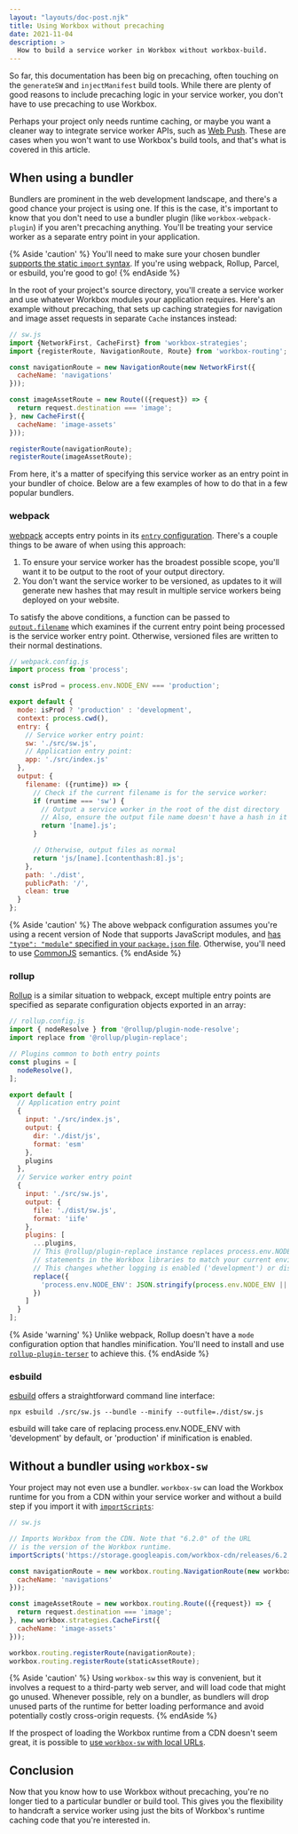 ```yaml
---
layout: "layouts/doc-post.njk"
title: Using Workbox without precaching
date: 2021-11-04
description: >
  How to build a service worker in Workbox without workbox-build.
---
```


So far, this documentation has been big on precaching, often touching on the `generateSW` and `injectManifest` build tools. While there are plenty of good reasons to include precaching logic in your service worker, you don't have to use precaching to use Workbox.

Perhaps your project only needs runtime caching, or maybe you want a cleaner way to integrate service worker APIs, such as [Web Push](https://developers.google.com/web/fundamentals/push-notifications/). These are cases when you won't want to use Workbox's build tools, and that's what is covered in this article.

## When using a bundler

Bundlers are prominent in the web development landscape, and there's a good chance your project is using one. If this is the case, it's important to know that you don't need to use a bundler plugin (like `workbox-webpack-plugin`) if you aren't precaching anything. You'll be treating your service worker as a separate entry point in your application.

{% Aside 'caution' %}
You'll need to make sure your chosen bundler [supports the static `import` syntax](https://bundlers.tooling.report/importing-modules/). If you're using webpack, Rollup, Parcel, or esbuild, you're good to go!
{% endAside %}

In the root of your project's source directory, you'll create a service worker and use whatever Workbox modules your application requires. Here's an example without precaching, that sets up caching strategies for navigation and image asset requests in separate `Cache` instances instead:

```js
// sw.js
import {NetworkFirst, CacheFirst} from 'workbox-strategies';
import {registerRoute, NavigationRoute, Route} from 'workbox-routing';

const navigationRoute = new NavigationRoute(new NetworkFirst({
  cacheName: 'navigations'
}));

const imageAssetRoute = new Route(({request}) => {
  return request.destination === 'image';
}, new CacheFirst({
  cacheName: 'image-assets'
}));

registerRoute(navigationRoute);
registerRoute(imageAssetRoute);
```

From here, it's a matter of specifying this service worker as an entry point in your bundler of choice. Below are a few examples of how to do that in a few popular bundlers.

### webpack

[webpack](https://webpack.js.org/) accepts entry points in its [`entry` configuration](https://webpack.js.org/configuration/entry-context/#entry). There's a couple things to be aware of when using this approach:

1. To ensure your service worker has the broadest possible scope, you'll want it to be output to the root of your output directory.
2. You don't want the service worker to be versioned, as updates to it will generate new hashes that may result in multiple service workers being deployed on your website.

To satisfy the above conditions, a function can be passed to [`output.filename`](https://webpack.js.org/configuration/output/#outputfilename) which examines if the current entry point being processed is the service worker entry point. Otherwise, versioned files are written to their normal destinations.

```js
// webpack.config.js
import process from 'process';

const isProd = process.env.NODE_ENV === 'production';

export default {
  mode: isProd ? 'production' : 'development',
  context: process.cwd(),
  entry: {
    // Service worker entry point:
    sw: './src/sw.js',
    // Application entry point:
    app: './src/index.js'
  },
  output: {
    filename: ({runtime}) => {
      // Check if the current filename is for the service worker:
      if (runtime === 'sw') {
        // Output a service worker in the root of the dist directory
        // Also, ensure the output file name doesn't have a hash in it
        return '[name].js';
      }

      // Otherwise, output files as normal
      return 'js/[name].[contenthash:8].js';
    },
    path: './dist',
    publicPath: '/',
    clean: true
  }
};
```

{% Aside 'caution' %}
The above webpack configuration assumes you're using a recent version of Node that supports JavaScript modules, and [has `"type": "module"` specified in your `package.json` file](https://nodejs.org/api/packages.html#packages_type). Otherwise, you'll need to use [CommonJS](https://en.wikipedia.org/wiki/CommonJS) semantics.
{% endAside %}

### rollup

[Rollup](https://rollupjs.org/) is a similar situation to webpack, except multiple entry points are specified as separate configuration objects exported in an array:

```js
// rollup.config.js
import { nodeResolve } from '@rollup/plugin-node-resolve';
import replace from '@rollup/plugin-replace';

// Plugins common to both entry points
const plugins = [
  nodeResolve(),
];

export default [
  // Application entry point
  {
    input: './src/index.js',
    output: {
      dir: './dist/js',
      format: 'esm'
    },
    plugins
  },
  // Service worker entry point
  {
    input: './src/sw.js',
    output: {
      file: './dist/sw.js',
      format: 'iife'
    },
    plugins: [
      ...plugins,
      // This @rollup/plugin-replace instance replaces process.env.NODE_ENV
      // statements in the Workbox libraries to match your current environment.
      // This changes whether logging is enabled ('development') or disabled ('production').
      replace({
        'process.env.NODE_ENV': JSON.stringify(process.env.NODE_ENV || 'production')
      })
    ]
  }
];
```

{% Aside 'warning' %}
Unlike webpack, Rollup doesn't have a `mode` configuration option that handles minification. You'll need to install and use [`rollup-plugin-terser`](https://www.npmjs.com/package/rollup-plugin-terser) to achieve this.
{% endAside %}

### esbuild

[esbuild](https://esbuild.github.io/) offers a straightforward command line interface:

```shell
npx esbuild ./src/sw.js --bundle --minify --outfile=./dist/sw.js
```

esbuild will take care of replacing process.env.NODE_ENV with 'development' by default, or 'production' if minification is enabled.

## Without a bundler using `workbox-sw`

Your project may not even use a bundler. `workbox-sw` can load the Workbox runtime for you from a CDN within your service worker and without a build step if you import it with [`importScripts`](https://developer.mozilla.org/docs/Web/API/WorkerGlobalScope/importScripts):

```js
// sw.js

// Imports Workbox from the CDN. Note that "6.2.0" of the URL
// is the version of the Workbox runtime.
importScripts('https://storage.googleapis.com/workbox-cdn/releases/6.2.0/workbox-sw.js');

const navigationRoute = new workbox.routing.NavigationRoute(new workbox.strategies.NetworkFirst({
  cacheName: 'navigations'
}));

const imageAssetRoute = new workbox.routing.Route(({request}) => {
  return request.destination === 'image';
}, new workbox.strategies.CacheFirst({
  cacheName: 'image-assets'
}));

workbox.routing.registerRoute(navigationRoute);
workbox.routing.registerRoute(staticAssetRoute);
```

{% Aside 'caution' %}
Using `workbox-sw` this way is convenient, but it involves a request to a third-party web server, and will load code that might go unused. Whenever possible, rely on a bundler, as bundlers will drop unused parts of the runtime for better loading performance and avoid potentially costly cross-origin requests.
{% endAside %}

If the prospect of loading the Workbox runtime from a CDN doesn't seem great, it is possible to [use `workbox-sw` with local  URLs](/docs/workbox/modules/workbox-sw#using_local_workbox_files_instead_of_cdn).

## Conclusion

Now that you know how to use Workbox without precaching, you're no longer tied to a particular bundler or build tool. This gives you the flexibility to handcraft a service worker using just the bits of Workbox's runtime caching code that you're interested in.

